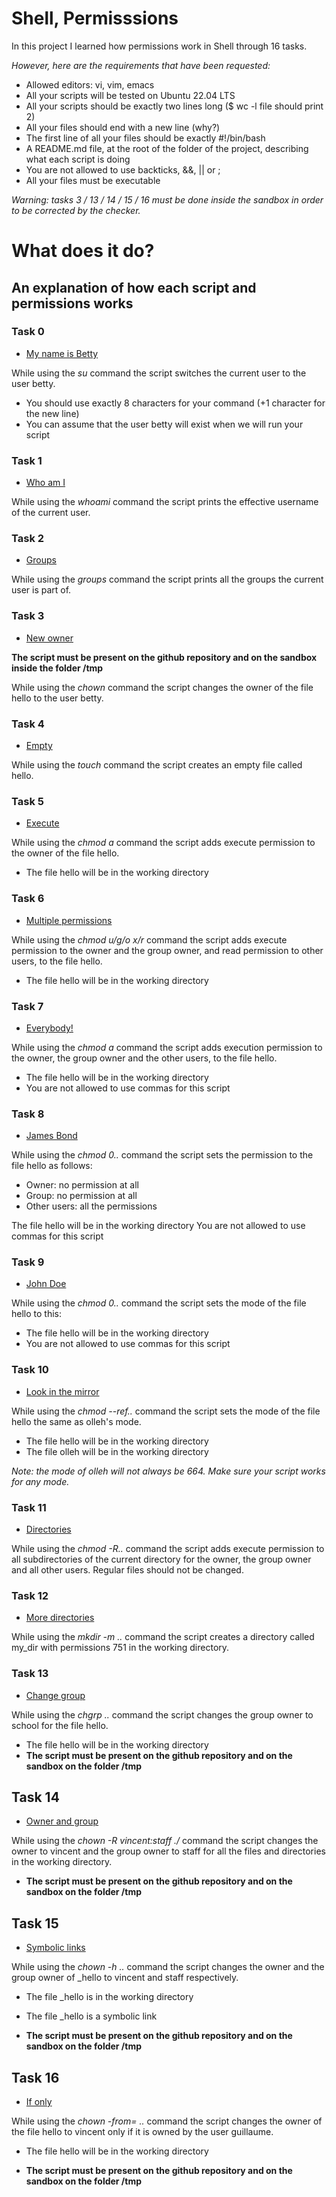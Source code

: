 # Shell, Permisssions

In this project I learned how permissions work in Shell through 16 tasks.

*However, here are the requirements that have been requested:*

* Allowed editors: vi, vim, emacs
* All your scripts will be tested on Ubuntu 22.04 LTS
* All your scripts should be exactly two lines long ($ wc -l file should print 2)
* All your files should end with a new line (why?)
* The first line of all your files should be exactly #!/bin/bash
* A README.md file, at the root of the folder of the project, describing what each script is doing
* You are not allowed to use backticks, &&, || or ;
* All your files must be executable

*Warning: tasks 3 / 13 / 14 / 15 / 16 must be done inside the sandbox in order to be corrected by the checker.*




# **What does it do?**

## **An explanation of how each script and permissions works**

### **Task 0**
* [My name is Betty](https://github.com/Aluranae/holbertonschool-shell/blob/main/permissions/0-iam_betty)

While using the _su_ command the script switches the current user to the user betty.

* You should use exactly 8 characters for your command (+1 character for the new line)
* You can assume that the user betty will exist when we will run your script

### **Task 1**
* [Who am I](https://github.com/Aluranae/holbertonschool-shell/blob/main/permissions/1-who_am_i)

While using the _whoami_ command the script prints the effective username of the current user.

### **Task 2**
* [Groups](https://github.com/Aluranae/holbertonschool-shell/blob/main/permissions/2-groups)

While using the _groups_ command the script prints all the groups the current user is part of.

### **Task 3**
* [New owner](https://github.com/Aluranae/holbertonschool-shell/blob/main/permissions/3-new_owner)

**The script must be present on the github repository and on the sandbox inside the folder /tmp**

While using the _chown_ command the script changes the owner of the file hello to the user betty.

### **Task 4**
* [Empty](https://github.com/Aluranae/holbertonschool-shell/blob/main/permissions/4-empty)

While using the _touch_ command the script creates an empty file called hello.

### **Task 5**
* [Execute](https://github.com/Aluranae/holbertonschool-shell/blob/main/permissions/5-execute)

While using the _chmod a_ command the script adds execute permission to the owner of the file hello.

* The file hello will be in the working directory

### **Task 6**
* [Multiple permissions](https://github.com/Aluranae/holbertonschool-shell/blob/main/permissions/6-multiple_permissions)

While using the _chmod u/g/o x/r_ command the script adds execute permission to the owner and the group owner, and read permission to other users, to the file hello.

* The file hello will be in the working directory

### **Task 7**
* [Everybody!](https://github.com/Aluranae/holbertonschool-shell/blob/main/permissions/7-everybody)

While using the _chmod a_ command the script adds execution permission to the owner, the group owner and the other users, to the file hello.

* The file hello will be in the working directory
* You are not allowed to use commas for this script

### **Task 8**
* [James Bond](https://github.com/Aluranae/holbertonschool-shell/blob/main/permissions/8-James_Bond)

While using the _chmod 0.._ command the script sets the permission to the file hello as follows:

* Owner: no permission at all
* Group: no permission at all
* Other users: all the permissions

The file hello will be in the working directory You are not allowed to use commas for this script

### **Task 9**
* [John Doe](https://github.com/Aluranae/holbertonschool-shell/blob/main/permissions/9-John_Doe)

While using the _chmod 0.._ command the script sets the mode of the file hello to this:

* The file hello will be in the working directory
* You are not allowed to use commas for this script

### **Task 10**
* [Look in the mirror](https://github.com/Aluranae/holbertonschool-shell/blob/main/permissions/10-mirror_permissions)

While using the _chmod --ref.._ command the script sets the mode of the file hello the same as olleh's mode.

* The file hello will be in the working directory
* The file olleh will be in the working directory

_Note: the mode of olleh will not always be 664. Make sure your script works for any mode._

### **Task 11**
* [Directories](https://github.com/Aluranae/holbertonschool-shell/blob/main/permissions/11-directories_permissions)

While using the _chmod -R.._ command the script adds execute permission to all subdirectories of the current directory for the owner, the group owner and all other users. Regular files should not be changed.

### **Task 12**
* [More directories](https://github.com/Aluranae/holbertonschool-shell/blob/main/permissions/12-directory_permissions)

While using the _mkdir -m .._ command the script creates a directory called my_dir with permissions 751 in the working directory.

### **Task 13**
* [Change group](https://github.com/Aluranae/holbertonschool-shell/blob/main/permissions/13-change_group)

While using the _chgrp .._ command the script changes the group owner to school for the file hello.

* The file hello will be in the working directory
* **The script must be present on the github repository and on the sandbox on the folder /tmp**

## **Task 14**
* [Owner and group](https://github.com/Aluranae/holbertonschool-shell/blob/main/permissions/14-change_owner_and_group)

While using the _chown -R vincent:staff ./_ command the script changes the owner to vincent and the group owner to staff for all the files and directories in the working directory.

* **The script must be present on the github repository and on the sandbox on the folder /tmp**

## **Task 15**
* [Symbolic links](https://github.com/Aluranae/holbertonschool-shell/blob/main/permissions/15-symbolic_link_permissions)

While using the _chown -h .._ command the script changes the owner and the group owner of _hello to vincent and staff respectively.

* The file _hello is in the working directory
* The file _hello is a symbolic link

* **The script must be present on the github repository and on the sandbox on the folder /tmp**

## **Task 16**
* [If only](https://github.com/Aluranae/holbertonschool-shell/blob/main/permissions/16-if_only)

While using the _chown -from= .._ command the script changes the owner of the file hello to vincent only if it is owned by the user guillaume.

* The file hello will be in the working directory

* **The script must be present on the github repository and on the sandbox on the folder /tmp**